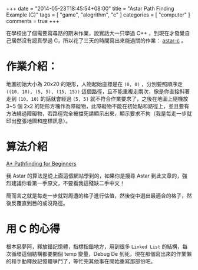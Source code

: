 +++
date = "2014-05-23T18:45:54+08:00"
title = "Astar Path Finding Example (C)"
tags = [ "game", "alogrithm", "c" ]
categories = [ "computer" ]
comments = true
+++


在學校出了個需要寫尋路的期末作業，說實話大一只學過 C++
，到現在才發覺自己居然沒有認真學過
C，所以花了三天的時間寫出來能過關的作業：
[astar-c](https://github.com/XuHaoJun/astar-c) 。

# 作業介紹：<a id="sec-1" name="sec-1"></a>
<!--more-->


地圖初始大小為 20x20 的矩形，人物起始座標是在 `(0, 0)` ，分別要照順序走
`((10,
10), (5, 5), (15, 15))` 這個路徑，且不能重複走兩次，像是你直接斜著走到
`(10,
10)` 的話就會經過 `(5, 5)` 就不符合作業要求了，之後在地圖上隨機放 3~5 個
2x2
的矩形方塊作為障礙物，此障礙物不能在初始點和路徑上，並且要有方法繞過障礙物，若路徑完全被擋死請顯示出來，顯示要求不拘（我是每走一步就印出整張地圖和座標訊息）。

# 算法介紹<a id="sec-2" name="sec-2"></a>

[A\* Pathfinding for
Beginners](http://www.policyalmanac.org/games/aStarTutorial.htm)

我 Astar 的算法是從上面這個網站學到的，如果你是搜尋 Astar
到此文章的，強烈建議你看第一手原文，不要看我這殘缺二手中文！

簡而言之就是每走一步就對周遭的格子進行估值，然後從中選出最適合的格子，然後反覆直到目的或沒路徑。

# 用 C 的心得<a id="sec-3" name="sec-3"></a>

根本惡夢阿，釋放錯記憶體，指標指錯地方，用到很多 `Linked List`
的結構，每次循環這個結構都要開個 temp 變量，Debug De
到死，現在那個寫出來的作業懶的和手動釋放記憶體爭鬥了，等忙完其他事在開始重寫那部份吧。


